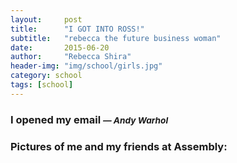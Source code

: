 ```yaml
---
layout:     post
title:      "I GOT INTO ROSS!"
subtitle:   "rebecca the future business woman"
date:       2015-06-20
author:     "Rebecca Shira"
header-img: "img/school/girls.jpg"
category: school
tags: [school]
---
```


<h3>I opened my email <i><small> ― Andy Warhol</small></i></h3>

<h3>Pictures of me and my friends at Assembly:</h3>
